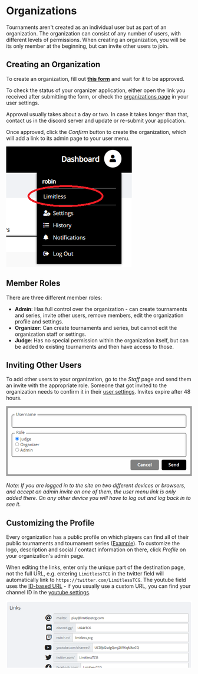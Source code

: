 # Organizations

Tournaments aren't created as an individual user but as part of an organization. The organization can consist of any number of users, with different levels of permissions. When creating an organization, you will be its only member at the beginning, but can invite other users to join.

## Creating an Organization

To create an organization, fill out **[this form](https://play.limitlesstcg.com/user/apply)** and wait for it to be approved.

To check the status of your organizer application, either open the link you received after submitting the form, or check the [organizations page](https://play.limitlesstcg.com/account/settings/orgs) in your user settings.

Approval usually takes about a day or two. In case it takes longer than that, contact us in the discord server and update or re-submit your application.

Once approved, click the *Confirm* button to create the organization, which will add a link to its admin page to your user menu.

![user_menu_orgs](./img/organizations-menu.webp)

## Member Roles

There are three different member roles:
* **Admin**: Has full control over the organization - can create tournaments and series, invite other users, remove members, edit the organization profile and settings.
* **Organizer**: Can create tournaments and series, but cannot edit the organization staff or settings.
* **Judge**: Has no special permission within the organization itself, but can be added to existing tournaments and then have access to those.

## Inviting Other Users

To add other users to your organization, go to the *Staff* page and send them an invite with the appropriate role. Someone that got invited to the organization needs to confirm it in their [user settings](https://play.limitlesstcg.com/account/settings/orgs). Invites expire after 48 hours.

![staff_invite](./img/organizations-invite.webp)

*Note: If you are logged in to the site on two different devices or browsers, and accept an admin invite on one of them, the user menu link is only added there. On any other device you will have to log out and log back in to see it.*

## Customizing the Profile

Every organization has a public profile on which players can find all of their public tournaments and tournament series ([Example](https://play.limitlesstcg.com/organizer/1)). To customize the logo, description and social / contact information on there, click *Profile* on your organization's admin page.

When editing the links, enter only the unique part of the destination page, not the full URL, e.g. entering `LimitlessTCG` in the twitter field will automatically link to `https://twitter.com/LimitlessTCG`. The youtube field uses the [ID-based URL](https://support.google.com/youtube/answer/6180214?hl=en) - if you usually use a custom URL, you can find your channel ID in the [youtube settings](https://support.google.com/youtube/answer/3250431?hl=en).

![organization_links](./img/organizations-links.webp)